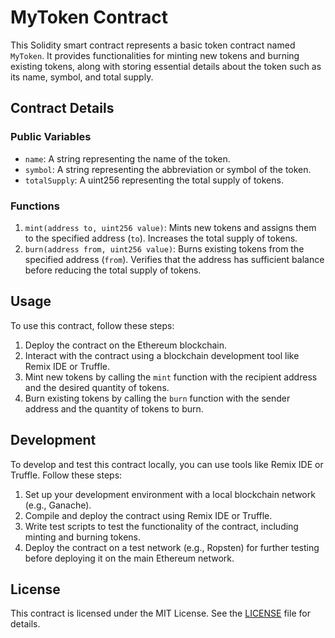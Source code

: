 # MyToken Contract

This Solidity smart contract represents a basic token contract named `MyToken`. It provides functionalities for minting new tokens and burning existing tokens, along with storing essential details about the token such as its name, symbol, and total supply.

## Contract Details

### Public Variables
- `name`: A string representing the name of the token.
- `symbol`: A string representing the abbreviation or symbol of the token.
- `totalSupply`: A uint256 representing the total supply of tokens.

### Functions
1. `mint(address to, uint256 value)`: Mints new tokens and assigns them to the specified address (`to`). Increases the total supply of tokens.
2. `burn(address from, uint256 value)`: Burns existing tokens from the specified address (`from`). Verifies that the address has sufficient balance before reducing the total supply of tokens.

## Usage

To use this contract, follow these steps:

1. Deploy the contract on the Ethereum blockchain.
2. Interact with the contract using a blockchain development tool like Remix IDE or Truffle.
3. Mint new tokens by calling the `mint` function with the recipient address and the desired quantity of tokens.
4. Burn existing tokens by calling the `burn` function with the sender address and the quantity of tokens to burn.

## Development

To develop and test this contract locally, you can use tools like Remix IDE or Truffle. Follow these steps:

1. Set up your development environment with a local blockchain network (e.g., Ganache).
2. Compile and deploy the contract using Remix IDE or Truffle.
3. Write test scripts to test the functionality of the contract, including minting and burning tokens.
4. Deploy the contract on a test network (e.g., Ropsten) for further testing before deploying it on the main Ethereum network.

## License

This contract is licensed under the MIT License. See the [LICENSE](LICENSE) file for details.

